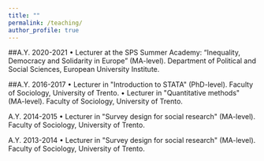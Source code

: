 ```yaml
---
title: ""
permalink: /teaching/
author_profile: true
---
```


##A.Y. 2020-2021
•	Lecturer at the SPS Summer Academy: “Inequality, Democracy and Solidarity in Europe” (MA-level). Department of Political and Social Sciences, European University Institute.

##A.Y. 2016-2017
•	Lecturer in "Introduction to STATA" (PhD-level). Faculty of Sociology, University of Trento.
•	Lecturer in "Quantitative methods" (MA-level). Faculty of Sociology, University of Trento.

A.Y. 2014-2015
•	Lecturer in "Survey design for social research" (MA-level). Faculty of Sociology, University of Trento.

A.Y. 2013-2014
•	Lecturer in "Survey design for social research" (MA-level). Faculty of Sociology, University of Trento.






